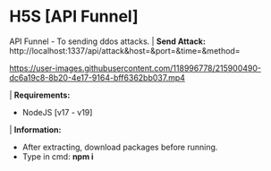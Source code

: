 # H5S [API Funnel]
API Funnel - To sending ddos attacks.
| **Send Attack:** http://localhost:1337/api/attack&host=&port=&time=&method=

https://user-images.githubusercontent.com/118996778/215900490-dc6a19c8-8b20-4e17-9164-bff6362bb037.mp4

| **Requirements:**
 - NodeJS [v17 - v19]

| **Information:**
 - After extracting, download packages before running. 
 - Type in cmd: **npm i**

